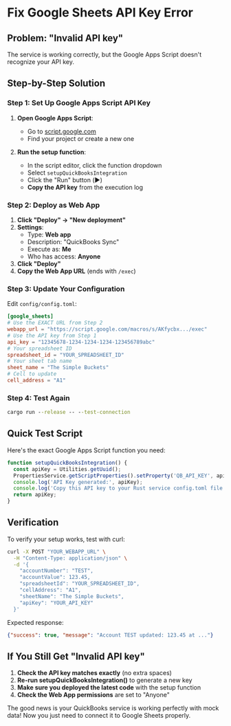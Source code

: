 # Fix Google Sheets API Key Error

## Problem: "Invalid API key"

The service is working correctly, but the Google Apps Script doesn't recognize your API key.

## Step-by-Step Solution

### Step 1: Set Up Google Apps Script API Key

1. **Open Google Apps Script**:
   - Go to [script.google.com](https://script.google.com)
   - Find your project or create a new one

2. **Run the setup function**:
   - In the script editor, click the function dropdown
   - Select `setupQuickBooksIntegration`
   - Click the "Run" button (▶️)
   - **Copy the API key** from the execution log

### Step 2: Deploy as Web App

1. **Click "Deploy" → "New deployment"**
2. **Settings**:
   - Type: **Web app**
   - Description: "QuickBooks Sync"
   - Execute as: **Me**
   - Who has access: **Anyone**
3. **Click "Deploy"**
4. **Copy the Web App URL** (ends with `/exec`)

### Step 3: Update Your Configuration

Edit `config/config.toml`:

```toml
[google_sheets]
# Use the EXACT URL from Step 2
webapp_url = "https://script.google.com/macros/s/AKfycbx.../exec"
# Use the API key from Step 1
api_key = "12345678-1234-1234-1234-123456789abc"
# Your spreadsheet ID
spreadsheet_id = "YOUR_SPREADSHEET_ID"
# Your sheet tab name
sheet_name = "The Simple Buckets"
# Cell to update
cell_address = "A1"
```

### Step 4: Test Again

```cmd
cargo run --release -- --test-connection
```

## Quick Test Script

Here's the exact Google Apps Script function you need:

```javascript
function setupQuickBooksIntegration() {
  const apiKey = Utilities.getUuid();
  PropertiesService.getScriptProperties().setProperty('QB_API_KEY', apiKey);
  console.log('API Key generated:', apiKey);
  console.log('Copy this API key to your Rust service config.toml file');
  return apiKey;
}
```

## Verification

To verify your setup works, test with curl:

```bash
curl -X POST "YOUR_WEBAPP_URL" \
  -H "Content-Type: application/json" \
  -d '{
    "accountNumber": "TEST",
    "accountValue": 123.45,
    "spreadsheetId": "YOUR_SPREADSHEET_ID",
    "cellAddress": "A1",
    "sheetName": "The Simple Buckets",
    "apiKey": "YOUR_API_KEY"
  }'
```

Expected response:
```json
{"success": true, "message": "Account TEST updated: 123.45 at ..."}
```

## If You Still Get "Invalid API key"

1. **Check the API key matches exactly** (no extra spaces)
2. **Re-run setupQuickBooksIntegration()** to generate a new key
3. **Make sure you deployed the latest code** with the setup function
4. **Check the Web App permissions** are set to "Anyone"

The good news is your QuickBooks service is working perfectly with mock data! Now you just need to connect it to Google Sheets properly.
